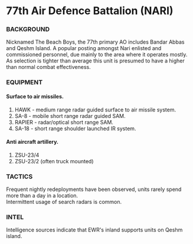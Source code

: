 # 77th Air Defence Battalion (NARI)

### BACKGROUND
Nicknamed The Beach Boys, the 77th primary AO includes Bandar Abbas and Qeshm Island. A popular posting amongst Nari enlisted and commissioned personnel, due mainly to the area where it operates mostly. As selection is tighter than average this unit is presumed to have a higher than normal combat effectiveness.


### EQUIPMENT
#### Surface to air missiles.
1. HAWK - medium range radar guided surface to air missile system.
2. SA-8 - mobile short range radar guided SAM.
3. RAPIER - radar/optical short range SAM.
4. SA-18 - short range shoulder launched IR system.

#### Anti aircraft artillery.
1. ZSU-23/4
2. ZSU-23/2 (often truck mounted)


### TACTICS
Frequent nightly redeployments have been observed, units rarely spend more than a day in a location.  
Intermittent usage of search radars is common.

### INTEL
Intelligence sources indicate that EWR's inland supports units on Qeshm island.